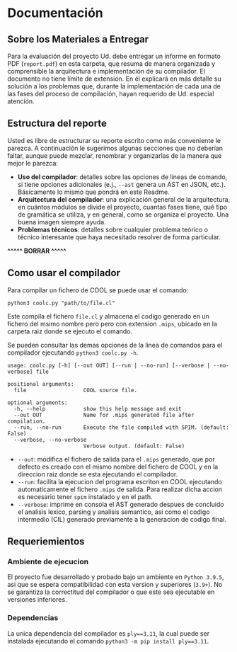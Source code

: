 # Documentación

## Sobre los Materiales a Entregar

Para la evaluación del proyecto Ud. debe entregar un informe en formato PDF (`report.pdf`) en esta carpeta, que resuma de manera organizada y comprensible la arquitectura e implementación de su compilador.
El documento no tiene límite de extensión.
En él explicará en más detalle su solución a los problemas que, durante la implementación de cada una de las fases del proceso de compilación, hayan requerido de Ud. especial atención.

## Estructura del reporte

Usted es libre de estructurar su reporte escrito como más conveniente le parezca. A continuación le sugerimos algunas secciones que no deberían faltar, aunque puede mezclar, renombrar y organizarlas de la manera que mejor le parezca:

- **Uso del compilador**: detalles sobre las opciones de líneas de comando, si tiene opciones adicionales (e.j., `--ast` genera un AST en JSON, etc.). Básicamente lo mismo que pondrá en este Readme.
- **Arquitectura del compilador**: una explicación general de la arquitectura, en cuántos módulos se divide el proyecto, cuantas fases tiene, qué tipo de gramática se utiliza, y en general, como se organiza el proyecto. Una buena imagen siempre ayuda.
- **Problemas técnicos**: detalles sobre cualquier problema teórico o técnico interesante que haya necesitado resolver de forma particular.

**^^^^^ BORRAR ^^^^^**

## Como usar el compilador

Para compilar un fichero de COOL se puede usar el comando:

```
python3 coolc.py "path/to/file.cl"
```

Este compila el fichero `file.cl` y almacena el codigo generado en un fichero del msimo nombre pero pero con extension `.mips`, ubicado en la carpeta raiz donde se ejecuto el comando.

Se pueden consultar las demas opciones de la linea de comandos para el compilador ejecutando `python3 coolc.py -h`.

```
usage: coolc.py [-h] [--out OUT] [--run | --no-run] [--verbose | --no-verbose] file

positional arguments:
  file                  COOL source file.

optional arguments:
  -h, --help            show this help message and exit
  --out OUT             Name for .mips generated file after compilation.
  --run, --no-run       Execute the file compiled with SPIM. (default: False)
  --verbose, --no-verbose
                        Verbose output. (default: False)
```

- `--out`: modifica el fichero de salida para el `.mips` generado, que por defecto es creado con el mismo nombre del fichero de COOL y en la direccion raiz donde se esta ejecutando el compilador.
- `--run`: facilita la ejecucion del programa escriton en COOL ejecutando automaticamente el fichero `.mips` de salida. Para realizar dicha accion es necesario tener `spim` instalado y en el path.
- `--verbose`: imprime en consola el AST generado despues de concluido el analisis lexico, parsing y analisis semantico, asi como el codigo intermedio (CIL) generado previamente a la generacion de codigo final. 

## Requeriemientos

### Ambiente de ejecucion

El proyecto fue desarrollado y probado bajo un ambiente en `Python 3.9.5`, asi que se espera compatibilidad con esta version y superiores (`3.9+`). No se garantiza la correctitud del compilador o que este sea ejecutable en versiones inferiores.

### Dependencias

La unica dependencia del compilador es `ply==3.11`, la cual puede ser instalada ejecutando el comando `python3 -m pip install ply==3.11`.
